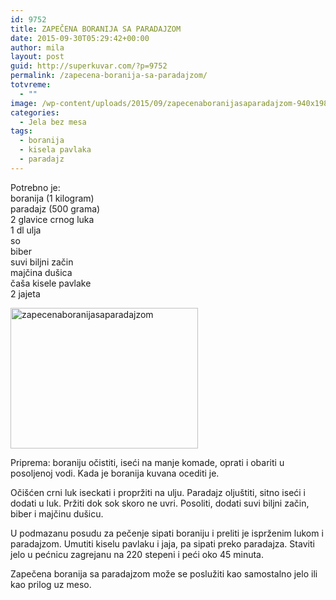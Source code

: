 ```yaml
---
id: 9752
title: ZAPEČENA BORANIJA SA PARADAJZOM
date: 2015-09-30T05:29:42+00:00
author: mila
layout: post
guid: http://superkuvar.com/?p=9752
permalink: /zapecena-boranija-sa-paradajzom/
totvreme:
  - ""
image: /wp-content/uploads/2015/09/zapecenaboranijasaparadajzom-940x198.jpg
categories:
  - Jela bez mesa
tags:
  - boranija
  - kisela pavlaka
  - paradajz
---
```

Potrebno je:  
boranija (1 kilogram)  
paradajz (500 grama)  
2 glavice crnog luka  
1 dl ulja  
so  
biber  
suvi biljni začin  
majčina dušica  
čaša kisele pavlake  
2 jajeta

[<img class="alignnone size-medium wp-image-9760" src="//superkuvar.com/wp-content/uploads/2015/09/zapecenaboranijasaparadajzom-300x225.jpg" alt="zapecenaboranijasaparadajzom" width="300" height="225" />](//superkuvar.com/wp-content/uploads/2015/09/zapecenaboranijasaparadajzom-e1443702436715.jpg)

Priprema: boraniju očistiti, iseći na manje komade, oprati i obariti u posoljenoj vodi. Kada je boranija kuvana ocediti je.

Očišćen crni luk iseckati i propržiti na ulju. Paradajz oljuštiti, sitno iseći i dodati u luk. Pržiti dok sok skoro ne uvri. Posoliti, dodati suvi biljni začin, biber i majčinu dušicu.

U podmazanu posudu za pečenje sipati boraniju i preliti je isprženim lukom i paradajzom. Umutiti kiselu pavlaku i jaja, pa sipati preko paradajza. Staviti jelo u pećnicu zagrejanu na 220 stepeni i peći oko 45 minuta.

Zapečena boranija sa paradajzom može se poslužiti kao samostalno jelo ili kao prilog uz meso.